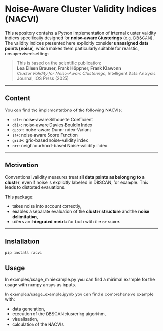 # Noise-Aware Cluster Validity Indices (NACVI)

 This repository contains a Python implementation of internal cluster validity indices specifically designed for **noise-aware Clusterings** (e.g. DBSCAN). The validity indices presented here explicitly consider **unassigned data points (noise)**, which makes them particularly suitable for realistic, unsupervised settings.

> This is based on the scientific publication:  
> **Lea Eileen Brauner, Frank Höppner, Frank Klawonn**  
> *Cluster Validity for Noise-Aware Clusterings*, Intelligent Data Analysis Journal, IOS Press (2025)

---

## Content

You can find the implementations of the following NACVIs:

- `sil+`: noise-aware Silhouette Coefficient
- `dbi+`: noise-aware Davies-Bouldin Index
- `gD33+`: noise-aware Dunn-Index-Variant
- `sf+`: noise-aware Score Function
- `grid+`: grid-based noise-validity index
- `nr+`: neighbourhood-based Noise-validity index

---

## Motivation

Conventional validity measures treat **all data points as belonging to a cluster**, even if noise is explicitly labelled in DBSCAN, for example. This leads to distorted evaluations.

This package:
- takes noise into account correctly,
- enables a separate evaluation of the **cluster structure** and the **noise delimitation**,
- offers an **integrated metric** for both with the `B+` score.

---

## Installation

```bash
pip install nacvi
```

## Usage

In examples/usage_miniexample.py you can find a minimal example for the usage with numpy arrays as inputs.

In examples/usage_example.ipynb you can find a comprehensive example with:
- data generation,
- execution of the DBSCAN clustering algorithm,
- visualisation,
- calculation of the NACVIs
